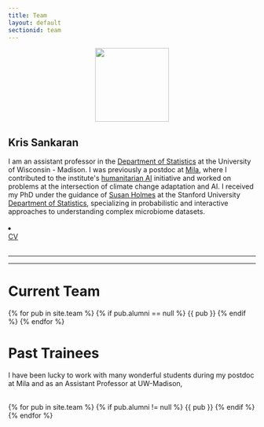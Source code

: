 ```yaml
---
title: Team
layout: default
sectionid: team
---
```


<div class="row">
    <div class="col-sm-6 col-md-4" align="center">
        <img src="{{ "https://stat.wisc.edu/wp-content/uploads/sites/870/2020/06/sankaran_kris-217x300.jpeg" }}" class="img-responsive img-circle"  width="150px">
    </div>
    <div class="col-sm-6 col-md-8">
	<h2 class="header-light regular-pad">Kris Sankaran</h2>
  I am an assistant professor in the <a href="https://stat.wisc.edu">Department of
  Statistics</a> at the University of Wisconsin - Madison. I was previously a
  postdoc at <a href="mila.quebec">Mila</a>, where I contributed to the
  institute's <a href="https://mila.quebec/en/ai-society/">humanitarian AI</a>
  initiative and worked on problems at the intersection of climate change
  adaptation and AI. I received my PhD under the guidance of <a
  href="http://statweb.stanford.edu/~susan/">Susan Holmes</a> at the Stanford
  University <a href="https://statistics.stanford.edu/">Department of
  Statistics</a>, specializing in probabilistic and interactive approaches to
  understanding complex microbiome datasets.
	<br><br>
  <a href="mailto:ksankaran@wisc.edu"><li class="fa fa-fw fa-2x fa-envelope"></li></a><a href="https://github.com/krisrs1128/"><i class="fa fa-lg fa-github"></i></a>
  <a href="{{ "https://drive.google.com/file/d/154jCZKIaReqOed-DQFmvu2lC24ytJnXr/view?usp=sharing/assets/docs/cv.pdf" }}">CV</a>
	<br><br>
</div>
<hr>
<hr>

<h1>Current Team</h1>

<div id="team">
{% for pub in site.team %}
    {% if pub.alumni == null %}
        {{ pub }}
    {% endif %}
{% endfor %}
</div>

<h1>Past Trainees</h1>

I have been lucky to work with many wonderful students during my postdoc at Mila
and as an Assistant Professor at UW-Madison,

<br>
{% for pub in site.team %}
    {% if pub.alumni != null %}
        {{ pub }}
    {% endif %}
{% endfor %}

<div id="team">
